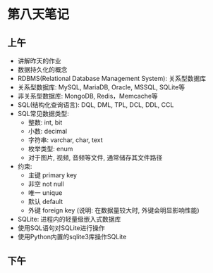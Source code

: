 # 第八天笔记

## 上午

- 讲解昨天的作业
- 数据持久化的概念
- RDBMS(Relational Database Management System): 关系型数据库
- 关系型数据库: MySQL, MariaDB, Oracle, MSSQL, SQLite等
- 非关系型数据库: MongoDB, Redis，Memcache等
- SQL(结构化查询语言): DQL, DML, TPL, DCL, DDL, CCL
- SQL常见数据类型:
    - 整数: int, bit
    - 小数: decimal
    - 字符串: varchar, char, text
    - 枚举类型: enum
    - 对于图片, 视频, 音频等文件, 通常储存其文件路径
- 约束:
    - 主键 primary key
    - 非空 not null
    - 唯一 unique
    - 默认 default
    - 外键 foreign key (说明: 在数据量较大时, 外键会明显影响性能)
- SQLite: 进程内的轻量级嵌入式数据库
- 使用SQL语句对SQLite进行操作
- 使用Python内置的sqlite3库操作SQLite    

## 下午


